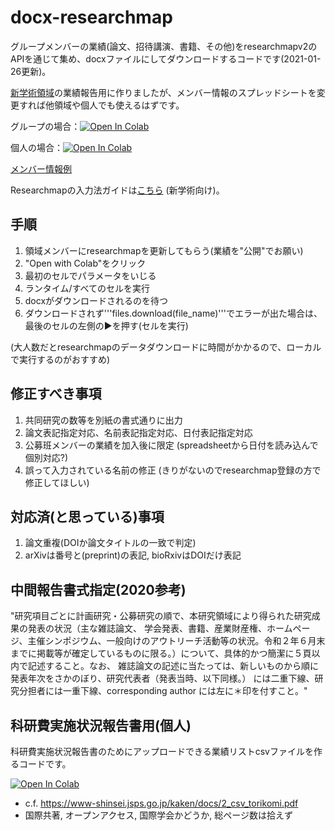 # docx-researchmap
グループメンバーの業績(論文、招待講演、書籍、その他)をresearchmapv2のAPIを通じて集め、docxファイルにしてダウンロードするコードです(2021-01-26更新)。

[新学術領域](https://infophys-bio.jp/)の業績報告用に作りましたが、メンバー情報のスプレッドシートを変更すれば他領域や個人でも使えるはずです。

グループの場合：[![Open In Colab](https://colab.research.google.com/assets/colab-badge.svg)](https://colab.research.google.com/github/dbkk/docx-researchmap/blob/testing/researchmapv2_to_docx.ipynb)

個人の場合：[![Open In Colab](https://colab.research.google.com/assets/colab-badge.svg)](https://colab.research.google.com/github/dbkk/docx-researchmap/blob/testing/researchmapv2_to_docx_single.ipynb)

[メンバー情報例](https://docs.google.com/spreadsheets/d/1wce1XHSFGSBttupnSIqe_5abtijBb_hBYM2bfaV9Jn4/edit)

Researchmapの入力法ガイドは[こちら](https://sites.google.com/view/researchmap2/) (新学術向け)。

## 手順

1. 領域メンバーにresearchmapを更新してもらう(業績を"公開"でお願い)
2. "Open with Colab"をクリック
3. 最初のセルでパラメータをいじる
4. ランタイム/すべてのセルを実行
5. docxがダウンロードされるのを待つ
6. ダウンロードされず'''files.download(file_name)'''でエラーが出た場合は、最後のセルの左側の▶を押す(セルを実行)

(大人数だとresearchmapのデータダウンロードに時間がかかるので、ローカルで実行するのがおすすめ)

## 修正すべき事項

1. 共同研究の数等を別紙の書式通りに出力
2. 論文表記指定対応、名前表記指定対応、日付表記指定対応
3. 公募班メンバーの業績を加入後に限定 (spreadsheetから日付を読み込んで個別対応?)
4. 誤って入力されている名前の修正 (きりがないのでresearchmap登録の方で修正してほしい)

## 対応済(と思っている)事項

1. 論文重複(DOIか論文タイトルの一致で判定)
2. arXivは番号と(preprint)の表記, bioRxivはDOIだけ表記

## 中間報告書式指定(2020参考)

"研究項目ごとに計画研究・公募研究の順で、本研究領域により得られた研究成果の発表の状況（主な雑誌論文、 学会発表、書籍、産業財産権、ホームページ、主催シンポジウム、一般向けのアウトリーチ活動等の状況。令和２年６月末までに掲載等が確定しているものに限る。）について、具体的かつ簡潔に５頁以内で記述すること。なお、 雑誌論文の記述に当たっては、新しいものから順に発表年次をさかのぼり、研究代表者（発表当時、以下同様。） には二重下線、研究分担者には一重下線、corresponding author には左に＊印を付すこと。"


## 科研費実施状況報告書用(個人)

科研費実施状況報告書のためにアップロードできる業績リストcsvファイルを作るコードです。

[![Open In Colab](https://colab.research.google.com/assets/colab-badge.svg)](https://colab.research.google.com/github/dbkk/docx-researchmap/blob/testing/researchmapv2_to_csv.ipynb)

* c.f. https://www-shinsei.jsps.go.jp/kaken/docs/2_csv_torikomi.pdf
* 国際共著, オープンアクセス, 国際学会かどうか, 総ページ数は拾えず
